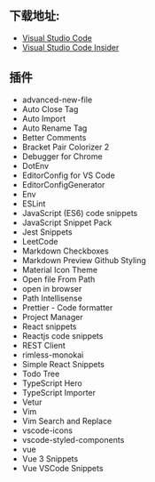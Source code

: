 ## 下载地址:

- [Visual Studio Code](https://code.visualstudio.com/)
- [Visual Studio Code Insider](https://code.visualstudio.com/insiders/)

## 插件

- advanced-new-file
- Auto Close Tag
- Auto Import
- Auto Rename Tag
- Better Comments
- Bracket Pair Colorizer 2
- Debugger for Chrome
- DotEnv
- EditorConfig for VS Code
- EditorConfigGenerator
- Env
- ESLint
- JavaScript (ES6) code snippets
- JavaScript Snippet Pack
- Jest Snippets
- LeetCode
- Markdown Checkboxes
- Markdown Preview Github Styling
- Material Icon Theme
- Open file From Path
- open in browser
- Path Intellisense
- Prettier - Code formatter
- Project Manager
- React snippets
- Reactjs code snippets
- REST Client
- rimless-monokai
- Simple React Snippets
- Todo Tree
- TypeScript Hero
- TypeScript Importer
- Vetur
- Vim
- Vim Search and Replace
- vscode-icons
- vscode-styled-components
- vue
- Vue 3 Snippets
- Vue VSCode Snippets
